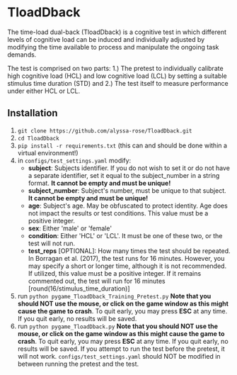 # TloadDback

The time-load dual-back (TloadDback) is a cognitive test in which different levels of cognitive load can be induced and individually adjusted by modifying the 
time available to process and manipulate the ongoing task demands.

The test is comprised on two parts: 1.) The pretest to individually calibrate high cognitive load (HCL) and low cognitive load (LCL) by setting a suitable stimulus time duration (STD) and 2.) The test itself to measure performance under either HCL or LCL.


## Installation
1. `git clone https://github.com/alyssa-rose/TloadDback.git`
2. `cd TloadDback`
3. `pip install -r requirements.txt` (this can and should be done within a virtual environment!)
4. in `configs/test_settings.yaml` modify: 
    * **subject**: Subjects identifier. If you do not wish to set it or do not have a separate identifier, set it equal to the subject_number in a string 
                   format. **It cannot be empty and must be unique!**
    * **subject_number**: Subject's number, must be unique to that subject. **It cannot be empty and must be unique!**
    * **age**: Subject's age. May be obfuscated to protect identity. Age does not impact the results or test conditions. This value must be a positive integer. 
    * **sex**: Either 'male' or 'female'
    * **condition**: Either 'HCL' or 'LCL'. It must be one of these two, or the test will not run.
    * **test_reps** [OPTIONAL]: How many times the test should be repeated. In Borragan et al. (2017), the test runs for 16 minutes. However, you may specify a 
                                short or longer time, although it is not recommended. If utilized, this value must be a positive integer. If it remains  
                                commented out, the test will run for 16 minutes [round(16/stimulus_time_duration)]
5. run `python pygame_TloadDback_Training_Pretest.py` **Note that you should NOT use the mouse, or click on the game window as this might cause the game to crash**. To quit early, you may press **ESC** at any time. If you quit early, no results will be saved.
6. run `python pygame_TloadDback.py` **Note that you should NOT use the mouse, or click on the game window as this might cause the game to crash**. To quit early, you may press **ESC** at any time. If you quit early, no results will be saved. If you attempt to run the test before the pretest, it will not work. `configs/test_settings.yaml` should NOT be modified in between running the pretest and the test.
